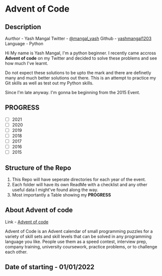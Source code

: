 # Advent of Code

## Description

Aurthor - Yash Mangal
Twitter - [@mangal_yash](https://twitter.com/mangal_yash)
Github - [yashmangal1203](https://github.com/yashmangal1203)
Language - Python

Hi My name is Yash Mangal, I'm a python beginner. I recently came accross **Advent of code** on my Twitter and decided to solve these problems and see how much I've learnt.

Do not expect these solutions to be upto the mark and there are definetly many and much better solutions out there. This is an attempt to practice my Git skills as well as test out my Python skills.

Since I'm late anyway. I'm gonna be beginning from the 2015 Event.

## PROGRESS

- [ ] 2021
- [ ] 2020
- [ ] 2019
- [ ] 2018
- [ ] 2017
- [ ] 2016
- [ ] 2015

## Structure of the Repo

1. This Repo will have seperate directories for each year of the event.
2. Each folder will have its own ReadMe with a checklist and any other useful data I might've found along the way.
3. Most importantly a Table showing my **PROGRESS**

## About Advent of code

Link - [Advent of code](https://adventofcode.com)

Advent of Code is an Advent calendar of small programming puzzles for a variety of skill sets and skill levels that can be solved in any programming language you like. People use them as a speed contest, interview prep, company training, university coursework, practice problems, or to challenge each other.

## Date of starting - 01/01/2022
